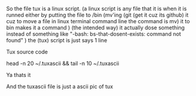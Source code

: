 So the file tux is a linux script. (a linux script is any file that it is when it is runned either by putting the file to /bin (mv'ing (git (get it cuz its github) it cuz to move a file in linux terminal command line the command is mv) it to bin makes it a command ) (the intended way) it actually dose something instead of something like "-bash: bs-that-dosent-exists: command not found" ) the (tux) script is just says 1 line 

Tux source code

head -n 20 ~/.tuxascii && tail -n 10 ~/.tuxascii

Ya thats it

And the tuxascii file is just a ascii pic of tux

